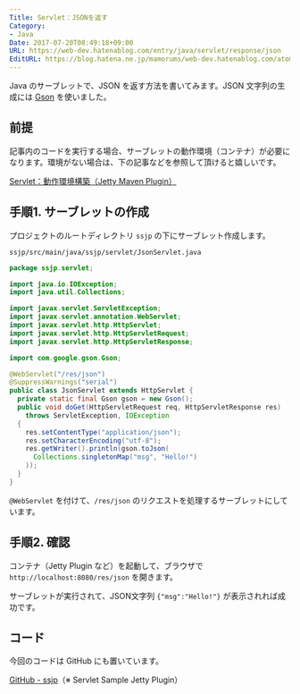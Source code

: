 ```yaml
---
Title: Servlet：JSONを返す
Category:
- Java
Date: 2017-07-20T08:49:18+09:00
URL: https://web-dev.hatenablog.com/entry/java/servlet/response/json
EditURL: https://blog.hatena.ne.jp/mamorums/web-dev.hatenablog.com/atom/entry/8599973812281144650
---
```


Java のサーブレットで、JSON を返す方法を書いてみます。JSON 文字列の生成には [Gson](https://github.com/google/gson) を使いました。


## 前提
記事内のコードを実行する場合、サーブレットの動作環境（コンテナ）が必要になります。環境がない場合は、下の記事などを参照して頂けると嬉しいです。

[Servlet：動作環境構築（Jetty Maven Plugin）](/entry/java/servlet/env/jetty-maven-plugin)


## 手順1. サーブレットの作成
プロジェクトのルートディレクトリ `ssjp` の下にサーブレット作成します。

`ssjp/src/main/java/ssjp/servlet/JsonServlet.java`

```java
package ssjp.servlet;

import java.io.IOException;
import java.util.Collections;

import javax.servlet.ServletException;
import javax.servlet.annotation.WebServlet;
import javax.servlet.http.HttpServlet;
import javax.servlet.http.HttpServletRequest;
import javax.servlet.http.HttpServletResponse;

import com.google.gson.Gson;

@WebServlet("/res/json")
@SuppressWarnings("serial")
public class JsonServlet extends HttpServlet {
  private static final Gson gson = new Gson();
  public void doGet(HttpServletRequest req, HttpServletResponse res)
    throws ServletException, IOException
  {
    res.setContentType("application/json");
    res.setCharacterEncoding("utf-8");
    res.getWriter().println(gson.toJson(
      Collections.singletonMap("msg", "Hello!")
    ));
  }
}
```

`@WebServlet` を付けて、`/res/json` のリクエストを処理するサーブレットにしています。


## 手順2. 確認
コンテナ（Jetty Plugin など）を起動して、ブラウザで `http://localhost:8080/res/json` を開きます。

サーブレットが実行されて、JSON文字列 `{"msg":"Hello!"}` が表示されれば成功です。


## コード
今回のコードは GitHub にも置いています。

[GitHub - ssjp](https://github.com/mamorum/blog-code/tree/master/servlet/ssjp)（※ Servlet Sample Jetty Plugin）
